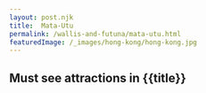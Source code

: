 ```yaml
---
layout: post.njk
title: 	Mata-Utu
permalink: /wallis-and-futuna/mata-utu.html
featuredImage: /_images/hong-kong/hong-kong.jpg
---
```

## Must see attractions in {{title}}